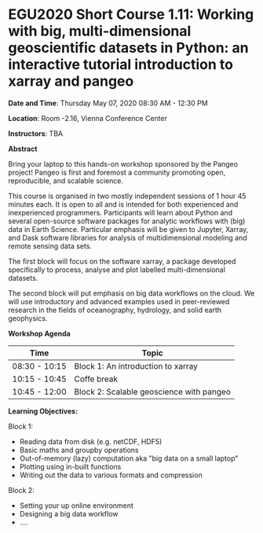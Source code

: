 # EGU2020 Short Course 1.11: Working with big, multi-dimensional geoscientific datasets in Python: an interactive tutorial introduction to xarray and pangeo

**Date and Time**:
Thursday May 07, 2020 08:30 AM - 12:30 PM

**Location**: Room -2.16, Vienna Conference Center

**Instructors**: TBA

**Abstract**

Bring your laptop to this hands-on workshop sponsored by the Pangeo project! Pangeo is first and foremost a community promoting open, reproducible, and scalable science.

This course is organised in two mostly independent sessions of 1 hour 45 minutes each. It is open to all and is intended for both experienced and inexperienced programmers. Participants will learn about Python and several open-source software packages for analytic workflows with (big) data in Earth Science. Particular emphasis will be given to Jupyter, Xarray, and Dask software libraries for analysis of multidimensional modeling and remote sensing data sets.

The first block will focus on the software xarray, a package developed specifically to process, analyse and plot labelled multi-dimensional datasets.  

The second block will put emphasis on big data workflows on the cloud. We will use introductory and advanced examples used in peer-reviewed research in the fields of oceanography, hydrology, and solid earth geophysics.

**Workshop Agenda**

| Time  | Topic |
| ------------- | ------------- |
| 08:30 - 10:15  | Block 1: An introduction to xarray  |
| 10:15 - 10:45  | Coffe break  |
| 10:45 - 12:00  | Block 2: Scalable geoscience with pangeo  |

**Learning Objectives:**  

Block 1:
 - Reading data from disk (e.g. netCDF, HDF5)
 - Basic maths and groupby operations
 - Out-of-memory (lazy) computation aka "big data on a small laptop"
 - Plotting using in-built functions
 - Writing out the data to various formats and compression

Block 2:
 - Setting your up online environment
 - Designing a big data workflow
 - ....
